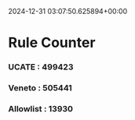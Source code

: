 2024-12-31 03:07:50.625894+00:00
# Rule Counter 
 ### UCATE : 499423

 ### Veneto : 505441

 ### Allowlist : 13930